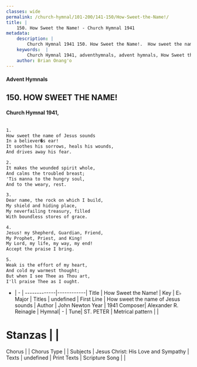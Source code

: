 ```yaml
---
classes: wide
permalink: /church-hymnal/101-200/141-150/How-Sweet-the-Name!/
title: |
    150. How Sweet the Name! - Church Hymnal 1941
metadata:
    description: |
        Church Hymnal 1941 150. How Sweet the Name!.  How sweet the name of Jesus sounds In a believer�s ear! It soothes his sorrows, heals his wounds, And drives away his fear.  
    keywords:  |
        Church Hymnal 1941, adventhymnals, advent hymnals, How Sweet the Name!, How sweet the name of Jesus sounds. 
    author: Brian Onang'o
---
```


#### Advent Hymnals
## 150. HOW SWEET THE NAME!
####  Church Hymnal 1941,

```txt

1.
How sweet the name of Jesus sounds
In a believer�s ear!
It soothes his sorrows, heals his wounds,
And drives away his fear.

2.
It makes the wounded spirit whole,
And calms the troubled breast;
'Tis manna to the hungry soul,
And to the weary, rest.

3.
Dear name, the rock on which I build,
My shield and hiding place,
My neverfailing treasury, filled
With boundless stores of grace.

4.
Jesus! my Shepherd, Guardian, Friend,
My Prophet, Priest, and King!
My Lord, my life, my way, my end!
Accept the praise I bring.

5.
Weak is the effort of my heart,
And cold my warmest thought;
But when I see Thee as Thou art,
I'll praise Thee as I ought.


```

- |   -  |
-------------|------------|
Title | How Sweet the Name! |
Key | E♭ Major |
Titles | undefined |
First Line | How sweet the name of Jesus sounds |
Author | John Newton
Year | 1941
Composer| Alexander R. Reinagle |
Hymnal|  - |
Tune| ST. PETER |
Metrical pattern | |
# Stanzas |  |
Chorus |  |
Chorus Type |  |
Subjects | Jesus Christ: His Love and Sympathy |
Texts | undefined |
Print Texts | 
Scripture Song |  |
    
